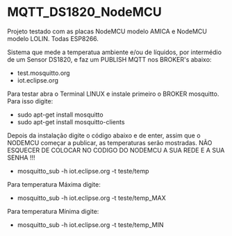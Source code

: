 # MQTT_DS1820_NodeMCU
Projeto testado com as placas NodeMCU modelo AMICA e NodeMCU modelo LOLIN. Todas ESP8266.

Sistema que mede a temperatua ambiente e/ou de líquidos, por intermédio de um Sensor DS1820, e faz um PUBLISH MQTT nos BROKER's abaixo:

 - test.mosquitto.org
 - iot.eclipse.org


Para testar abra o Terminal LINUX e instale primeiro o BROKER mosquitto. Para isso digite: 

 - sudo apt-get install mosquitto
 - sudo apt-get install mosquitto-clients


Depois da instalação digite o código abaixo e de enter, assim que o NODEMCU começar a publicar, as temperaturas serão mostradas.
NÃO ESQUECER DE COLOCAR NO CODIGO DO NODEMCU A SUA REDE E A SUA SENHA !!!

- mosquitto_sub -h iot.eclipse.org -t teste/temp  


Para temperatura Máxima digite:
 - mosquitto_sub -h iot.eclipse.org -t teste/temp_MAX


Para temperatura Mínima digite:
- mosquitto_sub -h iot.eclipse.org -t teste/temp_MIN
